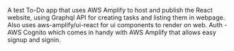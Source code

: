 A test To-Do app that uses AWS Amplify to host and publish the React website, using Graphql API for creating tasks and listing them in webpage. Also uses aws-amplify/ui-react for ui components to render on web. Auth - AWS Cognito which comes in handy with AWS Amplify that allows easy signup and signin.
